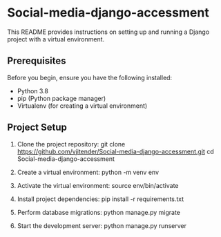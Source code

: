 # Social-media-django-accessment

This README provides instructions on setting up and running a Django project with a virtual environment.

## Prerequisites

Before you begin, ensure you have the following installed:

- Python 3.8
- pip (Python package manager)
- Virtualenv (for creating a virtual environment)

## Project Setup

1. Clone the project repository:
   git clone https://github.com/vjitender/Social-media-django-accessment.git
   cd Social-media-django-accessment

2. Create a virtual environment:
   python -m venv env

3. Activate the virtual environment:
   source env/bin/activate

4. Install project dependencies:
   pip install -r requirements.txt

5. Perform database migrations:
   python manage.py migrate

6. Start the development server:
   python manage.py runserver
